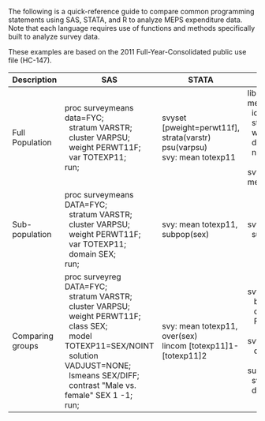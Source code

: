 The following is a quick-reference guide to compare common programming statements using SAS, STATA, and R to analyze MEPS expenditure data. Note that each language requires use of functions and methods specifically built to analyze survey data.

These examples are based on the 2011 Full-Year-Consolidated public use file (HC-147).

Description | SAS | STATA | R
------------|-----|-------|---
Full Population | proc surveymeans data=FYC;<br> &nbsp;&nbsp;stratum VARSTR;<br> &nbsp;&nbsp;cluster VARPSU;<br> &nbsp;&nbsp;weight PERWT11F;<br>&nbsp;&nbsp;var TOTEXP11;<br>run; | svyset [pweight=perwt11f], <br>strata(varstr) psu(varpsu)<br>svy: mean totexp11 |library(survey)<br>mepsdsgn <- svydesign(<br>&nbsp;&nbsp;id=~VARPSU,<br>&nbsp;&nbsp;strata=~VARSTR,<br>&nbsp;&nbsp;weights=~PERWT11F,<br>&nbsp;&nbsp;data=FYC,<br>&nbsp;&nbsp;nest=TRUE)<br><br>svymean(~TOTEXP11, mepsdsgn)
Sub-population | proc surveymeans DATA=FYC;<br>&nbsp;&nbsp;stratum VARSTR;<br>&nbsp;&nbsp;cluster VARPSU;<br>&nbsp;&nbsp;weight PERWT11F;<br>&nbsp;&nbsp;var TOTEXP11;<br>&nbsp;&nbsp;domain SEX;<br>run; |svy: mean totexp11,<br>subpop(sex) | svymean(~TOTEXP11,<br> &nbsp;&nbsp;subset(mepsdsgn,SEX==1))
Comparing<br>groups | proc surveyreg DATA=FYC;<br>&nbsp;&nbsp;stratum VARSTR;<br>&nbsp;&nbsp;cluster VARPSU;<br>&nbsp;&nbsp;weight PERWT11F;<br>&nbsp;&nbsp;class SEX;<br>&nbsp;&nbsp;model TOTEXP11=SEX/NOINT<br>&nbsp;&nbsp;solution VADJUST=NONE;<br>&nbsp;&nbsp;lsmeans SEX/DIFF;<br>&nbsp;&nbsp;contrast "Male vs. female" SEX 1 -1;<br>run; | svy: mean totexp11, over(sex)<br>lincom [totexp11]1-[totexp11]2 | svyby(\~TOTEXP11,<br>&nbsp;&nbsp; by=\~SEX, <br> &nbsp;&nbsp; design = mepsdsgn,<br> &nbsp;&nbsp;  FUN = svymean)<br><br> svyttest(TOTEXP11\~SEX,<br>&nbsp;&nbsp; design = mepsdsgn)<br><br> summary(<br>&nbsp;&nbsp;svyglm(TOTEXP11\~factor(SEX), <br>&nbsp;&nbsp;design = mepsdsgn))
